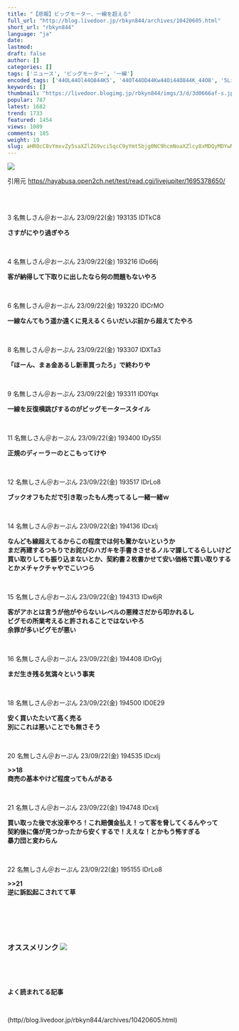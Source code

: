 ```yaml
---
title: "【悲報】ビッグモーター、一線を超える"
full_url: "http://blog.livedoor.jp/rbkyn844/archives/10420605.html"
short_url: "rbkyn844"
language: "ja"
date: 
lastmod: 
draft: false
author: []
categories: []
tags: ['ニュース', 'ビッグモーター', '一線']
encoded_tags: ['44OL44Ol44O844K5', '44OT44OD44Kw44Oi44O844K_44O8', '5LiA57ea']
keywords: []
thumbnail: "https://livedoor.blogimg.jp/rbkyn844/imgs/3/d/3d0666af-s.jpg"
popular: 787
latest: 1682
trend: 1733
featured: 1454
views: 1089
comments: 185
weight: 19
slug: aHR0cC8vYmxvZy5saXZlZG9vci5qcC9yYmt5bjg0NC9hcmNoaXZlcy8xMDQyMDYwNS5odG1s
---
```


![](https://livedoor.blogimg.jp/rbkyn844/imgs/3/d/3d0666af-s.jpg)

<div><p>引用元 <a title='' target='_blank' href='https//hayabusa.open2ch.net/test/read.cgi/livejupiter/1695378650/'>https//hayabusa.open2ch.net/test/read.cgi/livejupiter/1695378650/ </a> </p><br> <br> <p class='res1'>3 名無しさん＠おーぷん 23/09/22(金) 193135 IDTkC8 </p> <p class='res2'><b> さすがにやり過ぎやろ </b></p><br> <p class='res1'>4 名無しさん＠おーぷん 23/09/22(金) 193216 IDo66j </p> <p class='res2'><b> 客が納得して下取りに出したなら何の問題もないやろ </b></p><br> <p class='res1'>6 名無しさん＠おーぷん 23/09/22(金) 193220 IDCrMO </p> <p class='res2'><b> 一線なんてもう遥か遠くに見えるくらいだいぶ前から超えてたやろ </b></p><br> <p class='res1'>8 名無しさん＠おーぷん 23/09/22(金) 193307 IDXTa3 </p> <p class='res2'><b> 「ほーん、まぁ金あるし新車買ったろ」で終わりや </b></p><br> <p class='no-pc'></p> <p class='res1'>9 名無しさん＠おーぷん 23/09/22(金) 193311 ID0Yqx </p> <p class='res2'><b> 一線を反復横跳びするのがビッグモータースタイル </b></p><br> <p class='res1'>11 名無しさん＠おーぷん 23/09/22(金) 193400 IDyS5l </p> <p class='res2'><b> 正規のディーラーのとこもってけや </b></p><br> <p class='res1'>12 名無しさん＠おーぷん 23/09/22(金) 193517 IDrLo8 </p> <p class='res2'><b> ブックオフもただで引き取ったもん売ってるし一緒一緒ｗ </b></p><br> <p class='res1'>14 名無しさん＠おーぷん 23/09/22(金) 194136 IDcxlj </p> <p class='res2'><b> なんども線超えてるからこの程度では何も驚かないというか<br>まだ再建するつもりでお詫びのハガキを手書きさせるノルマ課してるらしいけど<br>買い取りしても振り込まないとか、契約書２枚書かせて安い価格で買い取りするとかメチャクチャやでこいつら </b></p><br> <p class='res1'>15 名無しさん＠おーぷん 23/09/22(金) 194313 IDw6jR </p> <p class='res2'><b> 客がアホとは言うが他がやらないレベルの悪辣さだから叩かれるし<br>ビグモの所業考えると許されることではないやろ<br>余罪が多いビグモが悪い </b></p><br> <p class='res1'>16 名無しさん＠おーぷん 23/09/22(金) 194408 IDrGyj </p> <p class='res2'><b> まだ生き残る気満々という事実 </b></p><br> <p class='res1'>18 名無しさん＠おーぷん 23/09/22(金) 194500 ID0E29 </p> <p class='res2'><b> 安く買いたたいて高く売る<br>別にこれは悪いことでも無さそう </b></p><br> <p class='res1'>20 名無しさん＠おーぷん 23/09/22(金) 194535 IDcxlj </p> <p class='res2'><b> >>18<br>商売の基本やけど程度ってもんがある </b></p><br> <p class='res1'>21 名無しさん＠おーぷん 23/09/22(金) 194748 IDcxlj </p> <p class='res2'><b> 買い取った後で水没車やろ！これ賠償金払え！って客を脅してくるんやって<br>契約後に傷が見つかったから安くするで！ええな！とかもう怖すぎる<br>暴力団と変わらん </b></p><br> <p class='res1'>22 名無しさん＠おーぷん 23/09/22(金) 195155 IDrLo8 </p> <p class='res2'><b> >>21<br>逆に訴訟起こされてて草 </b></p><br> <p id='5077e33f033c4e934bb013c7c4eb8bbd'> </p><br> <br> <p class='no-pc'></p> <h3 class='linkh'>オススメリンク <img src='http//blog.livedoor.jp/rbkyn844/ftp/fusagikom-fikergh.png'></h3> <p class='link2'> </p><br> <p class='no-pc'></p> <p class='no-pc'><br><p><b>よく読まれてる記事</b></p><br></p> </div>

(http//blog.livedoor.jp/rbkyn844/archives/10420605.html)
